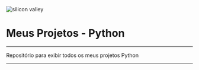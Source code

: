 <div style="align-items:center;">
  <div class="wallpaperImage">
    <img src="https://images8.alphacoders.com/576/576872.jpg" alt="silicon valley">
    <br/>
  </div>
  <div class="title">
    <h1><a style="text-decoration:none;" href="https://github.com/Devithor/myProjectsPython">Meus Projetos</a> - Python</h1>
  </div>
  <div class="container">
    <hr/>
    <p>Repositório para exibir todos os meus projetos Python</p>
      <hr/>
  </div>
</div>
